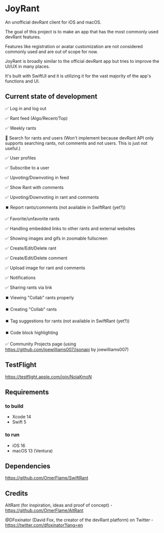 # JoyRant

An unofficial devRant client for iOS and macOS.

The goal of this project is to make an app that has the most commonly used devRant features.

Features like registration or avatar customization are not considered commonly used and are out of scope for now.

JoyRant is broadly similar to the official devRant app but tries to improve the UI/UX in many places.

It's built with SwiftUI and it is utilizing it for the vast majority of the app's functions and UI.

## Current state of development

✅ Log in and log out

✅ Rant feed (Algo/Recent/Top)

✅ Weekly rants

🚫 Search for rants and users (Won't implement because devRant API only supports searching rants, not comments and not users. This is just not useful.)

✅ User profiles

✅ Subscribe to a user

✅ Upvoting/Downvoting in feed

✅ Show Rant with comments

✅ Upvoting/Downvoting in rant and comments

⏹️ Report rants/comments (not available in SwiftRant (yet?))

✅ Favorite/unfavorite rants

✅ Handling embedded links to other rants and external websites

✅ Showing images and gifs in zoomable fullscreen

✅ Create/Edit/Delete rant

✅ Create/Edit/Delete comment

✅ Upload image for rant and comments

✅ Notifications

✅ Sharing rants via link

⏹️ Viewing "Collab" rants properly

⏹️ Creating "Collab" rants

⏹️ Tag suggestions for rants (not available in SwiftRant (yet?))

⏹️ Code block highlighting

✅ Community Projects page (using https://github.com/joewilliams007/jsonapi by joewilliams007)

## TestFlight

https://testflight.apple.com/join/NoiaKmoN

## Requirements

### to build

* Xcode 14
* Swift 5

### to run

* iOS 16
* macOS 13 (Ventura)

## Dependencies

https://github.com/OmerFlame/SwiftRant

## Credits

AltRant (for inspiration, ideas and proof of concept) - https://github.com/OmerFlame/AltRant

@DFoxinator (David Fox, the creator of the devRant platform) on Twitter - https://twitter.com/dfoxinator?lang=en
